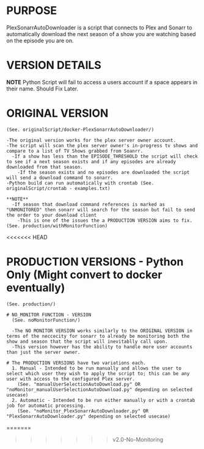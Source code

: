 # PURPOSE
PlexSonarrAutoDownloader is a script that connects to Plex and Sonarr to automatically
download the next season of a show you are watching based on the episode you are on.

# VERSION DETAILS
**NOTE**
Python Script will fail to access a users account if a space appears in their name. Should Fix Later.

  # ORIGINAL VERSION
    (See. originalScript/docker-PlexSonarrAutoDownloader/)

    -The original version works for the plex server owner account.
    -The script will scan the plex server owner's in-progress tv shows and compare to a list of TV Shows grabbed from Soanrr.
      -If a show has less than the EPISODE_THRESHOLD the script will check to see if a next season exists and if any episodes are already downloaded from that season.
        -If the season exists and no episodes are downloaded the script will send a download command to sonarr.
    -Python build can run automatically with crontab (See. originalScript/crontab - examples.txt)

    **NOTE**
      -If season that download command references is marked as "UNMONITORED" then sonarr will search for the season but fail to send the order to your download client
        -This is one of the issues the a PRODUCTION VERSION aims to fix. (See. production/withMonitorFunction)
<<<<<<< HEAD

  # PRODUCTION VERSIONS - Python Only (Might convert to docker eventually)
    (See. production/)

    # NO_MONITOR FUNCTION - VERSION
      (See. noMonitorFunction/)

      -The NO MONITOR VERSION works similarly to the ORIGINAL VERSION in terms of the neccecity for sonarr to already be monitoring both the show and season that the script will inevitablly call upon.
      -This version however has the ability to handle more user accounts than just the server owner.

    # The PRODUCTION VERSIONS have two variations each.
      1. Manual - Intended to be run manually and allows the user to select which user they wish to apply the script to; this can be any user with access to the configured Plex server.
        (See. "manualUserSelectionAutoDownload.py" OR "noMonitor_manualUserSelectionAutoDownload.py" depending on selected usecase)
      2. Automatic - Intended to be run either manually or with a crontab job for automatic processing.
        (See. "noMonitor_PlexSonarrAutoDownloader.py" OR "PlexSonarrAutoDownloader.py" depending on selected usecase)
=======
>>>>>>> v2.0-No-Monitoring
